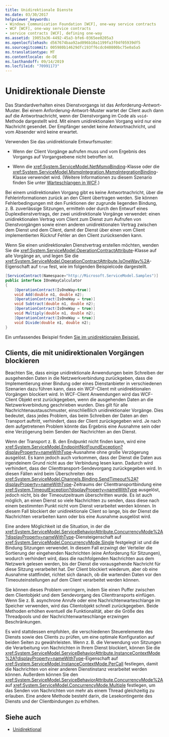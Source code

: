 ```yaml
---
title: Unidirektionale Dienste
ms.date: 03/30/2017
helpviewer_keywords:
- Windows Communication Foundation [WCF], one-way service contracts
- WCF [WCF], one-way service contracts
- service contracts [WCF], defining one-way
ms.assetid: 19053a36-4492-45a3-bfe6-0365ee0205a3
ms.openlocfilehash: d567674baa92ad096b10a1199fa3f04f05939df5
ms.sourcegitcommit: 005980b14629dfc193ff6cdc040800bc75e0a5a5
ms.translationtype: MT
ms.contentlocale: de-DE
ms.lasthandoff: 09/14/2019
ms.locfileid: "70991173"
---
```

# <a name="one-way-services"></a>Unidirektionale Dienste
Das Standardverhalten eines Dienstvorgangs ist das Anforderung-Antwort-Muster. Bei einem Anforderung-Antwort-Muster wartet der Client auch dann auf die Antwortnachricht, wenn der Dienstvorgang im Code als `void`-Methode dargestellt wird. Mit einem unidirektionalen Vorgang wird nur eine Nachricht gesendet. Der Empfänger sendet keine Antwortnachricht, und vom Absender wird keine erwartet.  
  
 Verwenden Sie das unidirektionale Entwurfsmuster:  
  
- Wenn der Client Vorgänge aufrufen muss und vom Ergebnis des Vorgangs auf Vorgangsebene nicht betroffen ist.  
  
- Wenn die <xref:System.ServiceModel.NetMsmqBinding>-Klasse oder die <xref:System.ServiceModel.MsmqIntegration.MsmqIntegrationBinding>-Klasse verwendet wird. (Weitere Informationen zu diesem Szenario finden Sie unter [Warteschlangen in WCF](../../../../docs/framework/wcf/feature-details/queues-in-wcf.md).)  
  
 Bei einem unidirektionalen Vorgang gibt es keine Antwortnachricht, über die Fehlerinformationen zurück an den Client übertragen werden. Sie können Fehlerbedingungen mit den Funktionen der zugrunde liegenden Bindung, z.&#160;B. zuverlässige Sitzungen, ermitteln oder durch den Entwurf eines Duplexdienstvertrags, der zwei unidirektionale Vorgänge verwendet: einen unidirektionalen Vertrag vom Client zum Dienst zum Aufrufen von Dienstvorgängen sowie einen anderen unidirektionalen Vertrag zwischen dem Dienst und dem Client, damit der Dienst über einen vom Client implementierten Rückruf Fehler an den Client zurücksenden kann.  
  
 Wenn Sie einen unidirektionalen Dienstvertrag erstellen möchten, wenden Sie die <xref:System.ServiceModel.OperationContractAttribute>-Klasse auf alle Vorgänge an, und legen Sie die <xref:System.ServiceModel.OperationContractAttribute.IsOneWay%2A>-Eigenschaft auf `true` fest, wie im folgenden Beispielcode dargestellt.  
  
```csharp
[ServiceContract(Namespace="http://Microsoft.ServiceModel.Samples")]  
public interface IOneWayCalculator  
{  
    [OperationContract(IsOneWay=true)]  
    void Add(double n1, double n2);  
    [OperationContract(IsOneWay = true)]  
    void Subtract(double n1, double n2);  
    [OperationContract(IsOneWay = true)]  
    void Multiply(double n1, double n2);  
    [OperationContract(IsOneWay = true)]  
    void Divide(double n1, double n2);  
}  
```  
  
 Ein umfassendes Beispiel finden [Sie im unidirektionalen Beispiel.](../../../../docs/framework/wcf/samples/one-way.md)  
  
## <a name="clients-blocking-with-one-way-operations"></a>Clients, die mit unidirektionalen Vorgängen blockieren  
 Beachten Sie, dass einige unidirektionale Anwendungen beim Schreiben der ausgehenden Daten in die Netzwerkverbindung zurückgeben, dass die Implementierung einer Bindung oder eines Dienstanbieter in verschiedenen Szenarien dazu führen kann, dass ein WCF-Client mit unidirektionalen Vorgängen blockiert wird. In WCF-Client Anwendungen wird das WCF-Client Objekt erst zurückgegeben, wenn die ausgehenden Daten an die Netzwerkverbindung geschrieben wurden. Dies gilt für alle Nachrichtenaustauschmuster, einschließlich unidirektionaler Vorgänge. Dies bedeutet, dass jedes Problem, das beim Schreiben der Daten an den Transport auftritt, verhindert, dass der Client zurückgegeben wird. Je nach dem aufgetretenen Problem könnte das Ergebnis eine Ausnahme sein oder eine Verzögerung beim Senden der Nachrichten an den Dienst.  
  
 Wenn der Transport z.&#160;B. den Endpunkt nicht finden kann, wird eine <xref:System.ServiceModel.EndpointNotFoundException?displayProperty=nameWithType>-Ausnahme ohne große Verzögerung ausgelöst. Es kann jedoch auch vorkommen, dass der Dienst die Daten aus irgendeinem Grund nicht aus der Verbindung lesen kann. Dadurch wird verhindert, dass der Clienttransport-Sendevorgang zurückgegeben wird. In diesen Fällen wird beim Überschreiten des <xref:System.ServiceModel.Channels.Binding.SendTimeout%2A?displayProperty=nameWithType>-Zeitraums der Clienttransportbindung eine <xref:System.TimeoutException?displayProperty=nameWithType> ausgelöst, jedoch nicht, bis der Timeoutzeitraum überschritten wurde. Es ist auch möglich, an einen Dienst so viele Nachrichten zu senden, dass diese nach einem bestimmten Punkt nicht vom Dienst verarbeitet werden können. In diesem Fall blockiert der unidirektionale Client so lange, bis der Dienst die Nachrichten verarbeiten kann oder bis eine Ausnahme ausgelöst wird.  
  
 Eine andere Möglichkeit ist die Situation, in der die <xref:System.ServiceModel.ServiceBehaviorAttribute.ConcurrencyMode%2A?displayProperty=nameWithType>-Diensteigenschaft auf <xref:System.ServiceModel.ConcurrencyMode.Single> festgelegt ist und die Bindung Sitzungen verwendet. In diesem Fall erzwingt der Verteiler die Sortierung der eingehenden Nachrichten (eine Anforderung für Sitzungen), wodurch verhindert wird, dass die nachfolgenden Nachrichten aus dem Netzwerk gelesen werden, bis der Dienst die vorausgehende Nachricht für diese Sitzung verarbeitet hat. Der Client blockiert wiederum, aber ob eine Ausnahme stattfindet, richtet sich danach, ob die wartenden Daten vor den Timeouteinstellungen auf dem Client verarbeitet werden können.  
  
 Sie können dieses Problem verringern, indem Sie einen Puffer zwischen dem Clientobjekt und dem Sendevorgang des Clienttransports einfügen. Wenn Sie z.&#160;B. asynchrone Anrufe oder eine Nachrichtenwarteschlange im Speicher verwenden, wird das Clientobjekt schnell zurückgegeben. Beide Methoden erhöhen eventuell die Funktionalität, aber die Größe des Threadpools und der Nachrichtenwarteschlange erzwingen Beschränkungen.  
  
 Es wird stattdessen empfohlen, die verschiedenen Steuerelemente des Diensts sowie des Clients zu prüfen, um eine optimale Konfiguration auf beiden Seiten zu gewährleisten. Wenn z.&#160;B. die Verwendung von Sitzungen die Verarbeitung von Nachrichten in Ihrem Dienst blockiert, können Sie die <xref:System.ServiceModel.ServiceBehaviorAttribute.InstanceContextMode%2A?displayProperty=nameWithType>-Eigenschaft auf <xref:System.ServiceModel.InstanceContextMode.PerCall> festlegen, damit die Nachrichten von einer anderen Dienstinstanz verarbeitet werden können. Außerdem können Sie den <xref:System.ServiceModel.ServiceBehaviorAttribute.ConcurrencyMode%2A> auf <xref:System.ServiceModel.ConcurrencyMode.Multiple> festlegen, um das Senden von Nachrichten von mehr als einem Thread gleichzeitig zu erlauben. Eine andere Methode besteht darin, die Lesekontingente des Diensts und der Clientbindungen zu erhöhen.  
  
## <a name="see-also"></a>Siehe auch

- [Unidirektional](../../../../docs/framework/wcf/samples/one-way.md)

